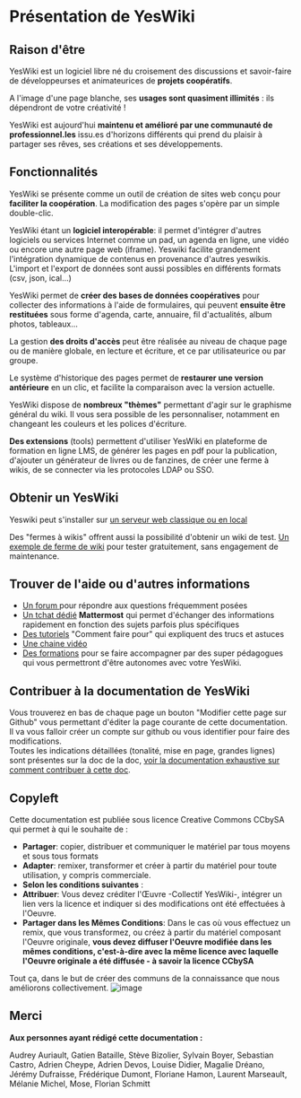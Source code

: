 # Présentation de YesWiki

## Raison d'être

YesWiki est un logiciel libre né du croisement des discussions et savoir-faire de développeurses et animateurices de **projets coopératifs**.

A l'image d'une page blanche, ses **usages sont quasiment illimités** : ils dépendront de votre créativité !

YesWiki est aujourd'hui **maintenu et amélioré par une communauté de professionnel.les** issu.es d'horizons différents qui prend du plaisir à partager ses rêves, ses créations et ses développements.

## Fonctionnalités

YesWiki se présente comme un outil de création de sites web conçu pour **faciliter la coopération**. La modification des pages s'opère par un simple double-clic.

YesWiki étant un **logiciel interopérable**: il permet d'intégrer d'autres logiciels ou services Internet comme un pad, un agenda en ligne, une vidéo ou encore une autre page web (iframe). Yeswiki facilite grandement l'intégration dynamique de contenus en provenance d'autres yeswikis. L'import et l'export de données sont aussi possibles en différents formats (csv, json, ical...)

YesWiki permet de **créer des bases de données coopératives** pour collecter des informations à l'aide de formulaires, qui peuvent **ensuite être restituées** sous forme d'agenda, carte, annuaire, fil d'actualités, album photos, tableaux...

La gestion **des droits d'accès** peut être réalisée au niveau de chaque page ou de manière globale, en lecture et écriture, et ce par utilisateurice ou par groupe.

Le système d'historique des pages permet de **restaurer une version antérieure** en un clic, et facilite la comparaison avec la version actuelle.

YesWiki dispose de **nombreux "thèmes"** permettant d'agir sur le graphisme général du wiki. Il vous sera possible de les personnaliser, notamment en changeant les couleurs et les polices d'écriture.

**Des extensions** (tools) permettent d'utiliser YesWiki en plateforme de formation en ligne LMS, de générer les pages en pdf pour la publication, d'ajouter un générateur de livres ou de fanzines, de créer une ferme à wikis, de se connecter via les protocoles LDAP ou SSO.

## Obtenir un YesWiki

Yeswiki peut s'installer sur [un serveur web classique ou en local](webmaster.md)

Des "fermes à wikis" offrent aussi la possibilité d'obtenir un wiki de test. [Un exemple de ferme de wiki](https://ferme.yeswiki.net/?PagePrincipale) pour tester gratuitement, sans engagement de maintenance.

## Trouver de l'aide ou d'autres informations

- [Un forum ](https://forum.yeswiki.net/) pour répondre aux questions fréquemment posées
- [Un tchat dédié](https://framateam.org/signup_user_complete/?id=iwtotxo7rpgsudhq63wxytaeoo) **Mattermost** qui permet d'échanger des informations rapidement en fonction des sujets parfois plus spécifiques
- [Des tutoriels](https://yeswiki.net/?CommentFairePour) "Comment faire pour" qui expliquent des trucs et astuces
- [Une chaine vidéo](https://video.coop.tools/video-channels/yeswiki/videos)
- [Des formations](https://yeswiki.net/?SeFormer) pour se faire accompagner par des super pédagogues qui vous permettront d'être autonomes avec votre YesWiki.

## Contribuer à la documentation de YesWiki

Vous trouverez en bas de chaque page un bouton "Modifier cette page sur Github" vous permettant d'éditer la page courante de cette documentation. Il va vous falloir créer un compte sur github ou vous identifier pour faire des modifications.  
Toutes les indications détaillées (tonalité, mise en page, grandes lignes) sont présentes sur la doc de la doc, [voir la documentation exhaustive sur comment contribuer à cette doc](documentation.md).

## Copyleft

Cette documentation est publiée sous licence Creative Commons CCbySA qui permet à qui le souhaite de :

- **Partager**: copier, distribuer et communiquer le matériel par tous moyens et sous tous formats
- **Adapter**: remixer, transformer et créer à partir du matériel pour toute utilisation, y compris commerciale.
- **Selon les conditions suivantes** :
- **Attribuer**: Vous devez créditer l'Œuvre -Collectif YesWiki-, intégrer un lien vers la licence et indiquer si des modifications ont été effectuées à l'Oeuvre.
- **Partager dans les Mêmes Conditions**: Dans le cas où vous effectuez un remix, que vous transformez, ou créez à partir du matériel composant l'Oeuvre originale, **vous devez diffuser l'Oeuvre modifiée dans les mêmes conditions, c'est-à-dire avec la même licence avec laquelle l'Oeuvre originale a été diffusée - à savoir la licence CCbySA**

Tout ça, dans le but de créer des communs de la connaissance que nous améliorons collectivement.
![image](images/Creative_Commons_by-sa_small.svg.png)

## Merci

**Aux personnes ayant rédigé cette documentation :**

Audrey Auriault, Gatien Bataille, Stève Bizolier, Sylvain Boyer, Sebastian Castro, Adrien Cheype, Adrien Devos, Louise Didier, Magalie Dréano, Jérémy Dufraisse, Frédérique Dumont, Floriane Hamon, Laurent Marseault, Mélanie Michel, Mose, Florian Schmitt

